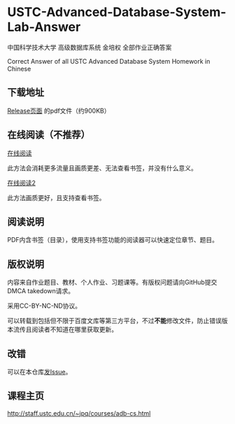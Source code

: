# USTC-Advanced-Database-System-Lab-Answer

中国科学技术大学 高级数据库系统 金培权 全部作业正确答案

Correct Answer of all USTC Advanced Database System Homework in Chinese

## 下载地址
[Release页面](https://github.com/1970633640/USTC-Advanced-Database-System-Lab-Answer/releases/latest) 的pdf文件（约900KB）

## 在线阅读（不推荐）
[在线阅读](https://1970633640.github.io/USTC-Advanced-Database-System-Lab-Answer/read.html)

此方法会消耗更多流量且画质更差、无法查看书签，并没有什么意义。


[在线阅读2](https://mozilla.github.io/pdf.js/web/viewer.html?file=https://1970633640.github.io/USTC-Advanced-Database-System-Lab-Answer/img/v3.pdf)

此方法画质更好，且支持查看书签。

## 阅读说明
PDF内含书签（目录），使用支持书签功能的阅读器可以快速定位章节、题目。

## 版权说明
内容来自作业题目、教材、个人作业、习题课等。有版权问题请向GitHub提交DMCA takedown请求。

采用CC-BY-NC-ND协议。

可以转载到包括但不限于百度文库等第三方平台，不过**不能**修改文件，防止错误版本流传且阅读者不知道在哪里获取更新。

## 改错
可以在本仓库[发Issue](https://github.com/1970633640/USTC-Advanced-Database-System-Lab-Answer/issues/new/choose)。

## 课程主页
http://staff.ustc.edu.cn/~jpq/courses/adb-cs.html
